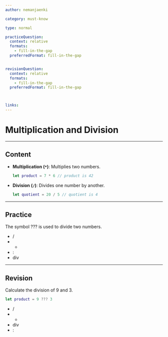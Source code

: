 ```yaml
---
author: nemanjaenki

category: must-know

type: normal

practiceQuestion:
  context: relative
  formats:
    - fill-in-the-gap
  preferredFormat: fill-in-the-gap


revisionQuestion:
  context: relative
  formats:
    - fill-in-the-gap
  preferredFormat: fill-in-the-gap



links:
---
```


# Multiplication and Division

---
## Content

- **Multiplication (`*`)**: Multiplies two numbers.
  ```swift
  let product = 7 * 6 // product is 42
  ```
- **Division (`/`)**: Divides one number by another.
  ```swift
  let quotient = 20 / 5 // quotient is 4
  ```
---
## Practice

The symbol ??? is used to divide two numbers.

- /
-
  -
- :
- div

---
## Revision

Calculate the division of 9 and 3.

```swift
let product = 9 ??? 3
```

- /
-
  -
- div
- :
